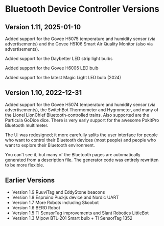 ﻿# Bluetooth Device Controller Versions

## Version 1.11, 2025-01-10

Added support for the Govee H5075 temperature and humidity sensor (via advertisements) and the Govee H5106 Smart Air Quality Monitor (also via advertisements).

Added support for the Daybetter LED strip light bulbs

Added support for the Govee H6005 LED bulb

Added support for the latest Magic Light LED bulb (2024) 

## Version 1.10, 2022-12-31

Added support for the Govee H5074 temperature and humidity sensor (via advertisements), the SwitchBot Thermometer and Hygrometer, and many of the Lionel LionChief Bluetooth-controlled trains. Also supported are the Particula GoDice dice. There is very early support for the awesome PokitPro Bluetooth multimeter.

The UI was redesigned; it more carefully splits the user interface for people who want to control their Bluetooth devices (most people) and people who want to explore their Bluetooth environment.

You can't see it, but many of the Bluetooth pages are automatically generated from a description file. The generator code was entirely rewritten to be more flexible. 


## Earlier Versions

* Version 1.9 RuuviTag and EddyStone beacons
* Version 1.8 Espruino Puckjs device and Nordic UART 
* Version 1.7 More Robots including Skoobot
* Version 1.6 BERO Robot
* Version 1.5 TI SensorTag improvements and Slant Robotics LittleBot
* Version 1.3 Mipow BTL-201 Smart bulb + TI SensorTag 1352
